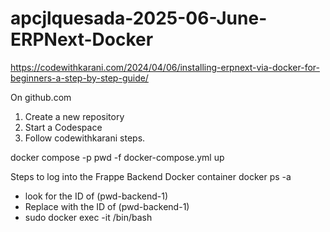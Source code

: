 # apcjlquesada-2025-06-June-ERPNext-Docker

https://codewithkarani.com/2024/04/06/installing-erpnext-via-docker-for-beginners-a-step-by-step-guide/ 


On github.com 
1. Create a new repository 
2. Start a Codespace 
3. Follow codewithkarani steps.


docker compose -p pwd -f docker-compose.yml up

Steps  to log into the Frappe Backend Docker container
docker ps -a
- look for the ID of  (pwd-backend-1)
- Replace <NAME> with the ID of  (pwd-backend-1)
- sudo docker exec -it <NAME> /bin/bash

